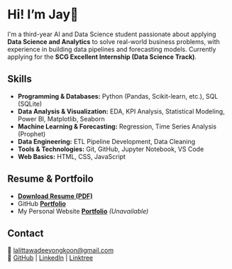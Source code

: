 # Hi! I’m **Jay**👋
I'm a third-year AI and Data Science student passionate about applying **Data Science and Analytics** to solve real-world business problems, with experience in building data pipelines and forecasting models.
Currently applying for the **SCG Excellent Internship (Data Science Track)**.



## Skills
* **Programming & Databases:** Python (Pandas, Scikit-learn, etc.), SQL (SQLite)
* **Data Analysis & Visualization:** EDA, KPI Analysis, Statistical Modeling, Power BI, Matplotlib, Seaborn
* **Machine Learning & Forecasting:** Regression, Time Series Analysis (Prophet)
* **Data Engineering:** ETL Pipeline Development, Data Cleaning
* **Tools & Technologies:** Git, GitHub, Jupyter Notebook, VS Code
* **Web Basics:** HTML, CSS, JavaScript


## Resume & Portfoilo
- [**Download Resume (PDF)**](./resume/Resume.pdf)
- GitHub [**Portfolio**](https://github.com/miyomui/data-science-portfolio)
- My Personal Website [**Portfolio**](https://miyomui.github.io/) *(Unavailable)*




## Contact
📧 lalittawadeevongkoon@gmail.com  
🔗 [GitHub](https://github.com/miyomui) | [LinkedIn](https://www.linkedin.com/in/miyomui/) | [Linktree](https://linktr.ee/miyomui)

